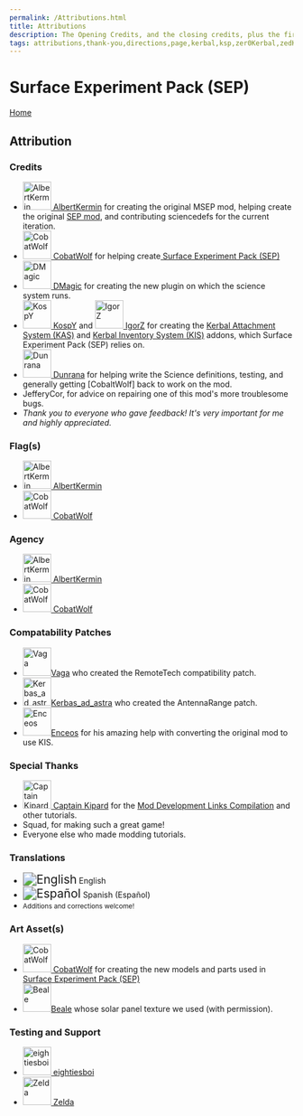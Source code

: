 ```yaml
---
permalink: /Attributions.html
title: Attributions
description: The Opening Credits, and the closing credits, plus the first of two (or is three) end credit scenes
tags: attributions,thank-you,directions,page,kerbal,ksp,zer0Kerbal,zedK
---
```


<!--
Attributions.md v1.0.7.0
Surface Experiment Pack (SEP)
created: 01 Feb 2022
updated: 10 May 2022
-->

<script src="https://kit.fontawesome.com/0ea5493613.js" crossorigin="anonymous"></script>
<i class="fa fa-gear fa-spin fa-3x" style="color: firebrick"></i>

# Surface Experiment Pack (SEP)

[Home](./index.md)

## Attribution

### Credits

<ul>
  <li><a href="https://forum.kerbalspaceprogram.com/index.php?/profile/93697-*/"><img border="0" alt="AlbertKermin" src="https://kerbal-forum-uploads.s3.us-west-2.amazonaws.com/monthly_12_2015/565e30534e2c8_rangercompavatar.jpg.ecdfdb5eb3423401b545efaf95595204.thumb.jpg.9a8cbe1622ca3907066ea49c43a7444b.jpg" width="50" height="50" > AlbertKermin</a> for creating the original MSEP mod, helping create the original <a href="https://forum.kerbalspaceprogram.com/index.php?/topic/77858-*/" alt="MSEP"> SEP mod</a>, and contributing sciencedefs for the current iteration.</li>
  <li><a href="https://forum.kerbalspaceprogram.com/index.php?/profile/105588-*/"><img border="0" alt="CobatWolf" src="https://kerbal-forum-uploads.s3.us-west-2.amazonaws.com/monthly_2019_02/PFP_2019.thumb.jpg.1bfcc53a8d2175db2f28bf8f0181a37f.jpg" width="50" height="50" > CobatWolf</a> for helping create<a href="https://forum.kerbalspaceprogram.com/index.php?/topic/77858-*/" alt="Surface Experiment Pack"> Surface Experiment Pack (SEP)</a></li>
  <li><a href="https://forum.kerbalspaceprogram.com/index.php?/profile/57416-*/"><img border="0" alt="DMagic" src="https://kerbal-forum-uploads.s3.us-west-2.amazonaws.com/set_resources_17/84c1e40ea0e759e3f1505eb1788ddf3c_default_photo.png" width="50" height="50" > DMagic</a> for creating the new plugin on which the science system runs.</li>
  <li><a href="https://forum.kerbalspaceprogram.com/index.php?/profile/33868-*/"><img border="0" alt="KospY" src="https://kerbal-forum-uploads.s3.us-west-2.amazonaws.com/profile/photo-33868.png" width="50" height="50" > KospY</a> and <a href="https://forum.kerbalspaceprogram.com/index.php?/profile/93697-*/"><img border="0" alt="IgorZ" src="https://kerbal-forum-uploads.s3.us-west-2.amazonaws.com/monthly_2017_11/Hawaii-Tron.thumb.png.5ab3ea90f3cebae37d9f14c64f9c36e6.png" width="50" height="50" > IgorZ</a> for creating the <a href="https://forum.kerbalspaceprogram.com/index.php?/topic/142594-*/" alt="Kerbal Attachment System (KAS)">Kerbal Attachment System (KAS)</a> and <a href="https://forum.kerbalspaceprogram.com/index.php?/topic/149848-*/" alt="Kerbal Attachment System (KAS)">Kerbal Inventory System (KIS)</a> addons, which Surface Experiment Pack (SEP) relies on.</li>
  <li><a href="https://forum.kerbalspaceprogram.com/index.php?/profile/138830-*/"><img border="0" alt="Dunrana" src="https://kerbal-forum-uploads.s3.us-west-2.amazonaws.com/set_resources_17/84c1e40ea0e759e3f1505eb1788ddf3c_default_photo.png" width="50" height="50" > Dunrana</a> for helping write the Science definitions, testing, and generally getting [CobaltWolf] back to work on the mod.</li>
  <li>JefferyCor, for advice on repairing one of this mod's more troublesome bugs.</li>
  <li><i>Thank you to everyone who gave feedback! It's very important for me and highly appreciated.</i></li>
</ul>

### Flag(s)

<ul>
  <li><a href="https://forum.kerbalspaceprogram.com/index.php?/profile/93697-*/"><img border="0" alt="AlbertKermin" src="https://kerbal-forum-uploads.s3.us-west-2.amazonaws.com/monthly_12_2015/565e30534e2c8_rangercompavatar.jpg.ecdfdb5eb3423401b545efaf95595204.thumb.jpg.9a8cbe1622ca3907066ea49c43a7444b.jpg" width="50" height="50" > AlbertKermin</a></li>
  <li><a href="https://forum.kerbalspaceprogram.com/index.php?/profile/105588-*/"><img border="0" alt="CobatWolf" src="https://kerbal-forum-uploads.s3.us-west-2.amazonaws.com/monthly_2019_02/PFP_2019.thumb.jpg.1bfcc53a8d2175db2f28bf8f0181a37f.jpg" width="50" height="50" > CobatWolf</a></li>
</ul>

### Agency

<ul>
  <li><a href="https://forum.kerbalspaceprogram.com/index.php?/profile/93697-*/"><img border="0" alt="AlbertKermin" src="https://kerbal-forum-uploads.s3.us-west-2.amazonaws.com/monthly_12_2015/565e30534e2c8_rangercompavatar.jpg.ecdfdb5eb3423401b545efaf95595204.thumb.jpg.9a8cbe1622ca3907066ea49c43a7444b.jpg" width="50" height="50" > AlbertKermin</a></li>
  <li><a href="https://forum.kerbalspaceprogram.com/index.php?/profile/105588-*/"><img border="0" alt="CobatWolf" src="https://kerbal-forum-uploads.s3.us-west-2.amazonaws.com/monthly_2019_02/PFP_2019.thumb.jpg.1bfcc53a8d2175db2f28bf8f0181a37f.jpg" width="50" height="50" > CobatWolf</a></li>
</ul>

### Compatability Patches

<ul>
  <li><a href="https://forum.kerbalspaceprogram.com/index.php?/profile/157659-*/"><img border="0" alt="Vaga" src="https://kerbal-forum-uploads.s3.us-west-2.amazonaws.com/monthly_2018_09/2013-2-3_13-11-6-301.thumb.jpg.aa3b519fbcb3c26a514466099f7004b2.jpg" width="50" height="50" >Vaga</a> who created the RemoteTech compatibility patch.</li>
  <li><a href="https://forum.kerbalspaceprogram.com/index.php?/profile/126593-*/"><img border="0" alt="Kerbas_ad_astra" src="https://kerbal-forum-uploads.s3.us-west-2.amazonaws.com/profile/photo-126593.png" width="50" height="50" >Kerbas_ad_astra</a> who created the AntennaRange patch.</li>
  <li><a href="https://forum.kerbalspaceprogram.com/index.php?/profile/81209-*/"><img border="0" alt="Enceos" src="https://kerbal-forum-uploads.s3.us-west-2.amazonaws.com/monthly_03_2016/dancing_cat-avatar.gif.db945a3aa9705efccf5e235458898d1c.thumb.gif.760e54706f08b3d3b5c5bf6284999e29.gif" width="50" height="50" >Enceos</a> for his amazing help with converting the original mod to use KIS. </li>
</ul>

### Special Thanks

<ul>
  <li><a href="https://forum.kerbalspaceprogram.com/index.php?/profile/70516-captainkipard/"><img border="0" alt="Captain Kipard" src="https://kerbal-forum-uploads.s3.us-west-2.amazonaws.com/monthly_12_2015/itsame.png.3227b08e54fc9e3eaa0c6c2ad8e9ad07.thumb.png.5d3a3eb0344a23048ea58826e47b9781.png" width="50" height="50" > Captain Kipard</a> for the <a href="https://forum.kerbalspaceprogram.com/index.php?/topic/85372-*/"> Mod Development Links Compilation</a> and other tutorials.</li>
  <li>Squad, for making such a great game!</li>
  <li>Everyone else who made modding tutorials.</li>
</ul>

### Translations

<ul>
  <li><img src="https://raw.githubusercontent.com/zer0Kerbal/zer0Kerbal/zed'K/img/EN.png " alt="English" style="zoom:150%;" /> English</li>
  <li><img src="https://raw.githubusercontent.com/zer0Kerbal/zer0Kerbal/zed'K/img/ES.png " alt="Español" style="zoom:150%;" /> Spanish (Español)</li>
  <li><small>Additions and corrections welcome!</small></li>
</ul>

### Art Asset(s)

<ul>
  <li><a href="https://forum.kerbalspaceprogram.com/index.php?/profile/105588-*/"><img border="0" alt="CobatWolf" src="https://kerbal-forum-uploads.s3.us-west-2.amazonaws.com/monthly_2019_02/PFP_2019.thumb.jpg.1bfcc53a8d2175db2f28bf8f0181a37f.jpg" width="50" height="50" > CobatWolf</a> for creating the new models and parts used in <a href="https://forum.kerbalspaceprogram.com/index.php?/topic/77858-*/" alt="Surface Experiment Pack"> Surface Experiment Pack (SEP)</a></li>
  <li><a href="https://forum.kerbalspaceprogram.com/index.php?/profile/70533-*/"><img border="0" alt="Beale" src="https://kerbal-forum-uploads.s3.us-west-2.amazonaws.com/monthly_2021_02/scrongolable.thumb.png.34a204aec1a871db4d1cee8a3549ce62.png" width="50" height="50" >Beale</a> whose solar panel texture we used (with permission).</li>
</ul>

### Testing and Support

<ul>
  <li><a href="https://forum.kerbalspaceprogram.com/index.php?/profile/133828-eightiesboi/"><img border="0" alt="eightiesboi" src="https://kerbal-forum-uploads.s3.us-west-2.amazonaws.com/monthly_2018_01/happy_velociraptor_dinosaur_greeting_cards-r918b99ab65894a198682f360e419773a_xvuak_8byvr_512.thumb.jpg.00c28897eef8a91ee74f6cb59a9bbb5f.jpg" width="50" height="50" > eightiesboi</a></li>
  <li><a href="https://forum.kerbalspaceprogram.com/index.php?/profile/66411-zelda/"><img border="0" alt="Zelda" src="https://kerbal-forum-uploads.s3.us-west-2.amazonaws.com/monthly_2019_07/LoZ_RGB_960x960.thumb.jpg.32a815400e819b11482764bdea71373c.jpg" width="50" height="50" > Zelda</a></li>
</ul>

<!-- links -->
[SEP]: https://forum.kerbalspaceprogram.com/index.php?/topic/208429-*/ "Surface Experiment Pack (SEP)"

[albertkermin]: https://forum.kerbalspaceprogram.com/index.php?/profile/110967-*/ "AlbertKermin"
[cobatwolf]: https://forum.kerbalspaceprogram.com/index.php?/profile/105588-*/ "CobatWolf"
[dmagic]: https://forum.kerbalspaceprogram.com/index.php?/profile/57416-*/ "DMagic"
[beale]: https://forum.kerbalspaceprogram.com/index.php?/profile/70533-*/ "Beale"
[kospy]: https://forum.kerbalspaceprogram.com/index.php?/profile/33868-*/ "KospY"
[igorz]: https://forum.kerbalspaceprogram.com/index.php?/profile/155445-*/ "IgorZ"
[dunrana]: https://forum.kerbalspaceprogram.com/index.php?/profile/138830-*/ "Dunrana"
[vaga]: https://forum.kerbalspaceprogram.com/index.php?/profile/157659-*/ "Vaga"
[kerbasadastra]: https://forum.kerbalspaceprogram.com/index.php?/profile/126593-*/* "Kerbas_ad_astra"
[enceos]: https://forum.kerbalspaceprogram.com/index.php?/profile/110725-*/ "Enceos"
[cptkipard]: https://forum.kerbalspaceprogram.com/index.php?/profile/70516-*/ "Captain Kipard"
[zer0Kerbal]: https://forum.kerbalspaceprogram.com/index.php?/profile/190933-*/ "zer0Kerbal"

<!-- Localization -->
[lreadme]: https://github.com/zer0Kerbal/zer0Kerbal/blob/master/Localization/readme.md "Localization Readme"
[qstart]: https://github.com/zer0Kerbal/zer0Kerbal/blob/master/Localization/quickstart.md "Quickstart"

[EN]: https://raw.githubusercontent.com/zer0Kerbal/zer0Kerbal/zed'K/img/EN.png "English"  
[BR]: https://raw.githubusercontent.com/zer0Kerbal/zer0Kerbal/zed'K/img/BR.png "Português Brasil"
[CN]: https://raw.githubusercontent.com/zer0Kerbal/zer0Kerbal/zed'K/img/CH.png "中文"  
[DE]: https://raw.githubusercontent.com/zer0Kerbal/zer0Kerbal/zed'K/img/DE.png "Deutsch"  
[ES]: https://raw.githubusercontent.com/zer0Kerbal/zer0Kerbal/zed'K/img/ES.png "Español"  
[FR]: https://raw.githubusercontent.com/zer0Kerbal/zer0Kerbal/zed'K/img/FR.png "Français"  
[IT]: https://raw.githubusercontent.com/zer0Kerbal/zer0Kerbal/zed'K/img/IT.png "Italiano"  
[JA]: https://raw.githubusercontent.com/zer0Kerbal/zer0Kerbal/zed'K/img/JA.png "日本語"  
[KO]: https://raw.githubusercontent.com/zer0Kerbal/zer0Kerbal/zed'K/img/KO.png "한국어"  
[MX]: https://raw.githubusercontent.com/zer0Kerbal/zer0Kerbal/zed'K/img/MX.png "Mexicano Español"  
[NL]: https://raw.githubusercontent.com/zer0Kerbal/zer0Kerbal/zed'K/img/NL.png "Dutch"  
[NO]: https://raw.githubusercontent.com/zer0Kerbal/zer0Kerbal/zed'K/img/NO.png "Norsk"
[PO]: https://raw.githubusercontent.com/zer0Kerbal/zer0Kerbal/zed'K/img/PO.png "Polski"  
[RU]: https://raw.githubusercontent.com/zer0Kerbal/zer0Kerbal/zed'K/img/RU.png "Русский"  
[SW]: https://raw.githubusercontent.com/zer0Kerbal/zer0Kerbal/zed'K/img/SW.png "Svenska"  
[TW]: https://raw.githubusercontent.com/zer0Kerbal/zer0Kerbal/zed'K/img/TW.png "国语"

<!-- this file CC BY-ND 4.0 by zer0Kerbal -->
